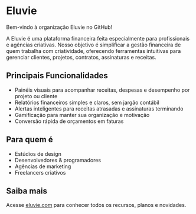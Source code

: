 # Eluvie

Bem-vindo à organização Eluvie no GitHub!

A Eluvie é uma plataforma financeira feita especialmente para profissionais e agências criativas. Nosso objetivo é simplificar a gestão financeira de quem trabalha com criatividade, oferecendo ferramentas intuitivas para gerenciar clientes, projetos, contratos, assinaturas e receitas.

## Principais Funcionalidades

- Painéis visuais para acompanhar receitas, despesas e desempenho por projeto ou cliente
- Relatórios financeiros simples e claros, sem jargão contábil
- Alertas inteligentes para receitas atrasadas e assinaturas terminando
- Gamificação para manter sua organização e motivação
- Conversão rápida de orçamentos em faturas

## Para quem é

- Estúdios de design
- Desenvolvedores & programadores
- Agências de marketing
- Freelancers criativos

## Saiba mais

Acesse [eluvie.com](https://www.eluvie.com/) para conhecer todos os recursos, planos e novidades.
